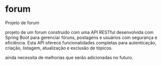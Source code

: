 # forum
Projeto de forum


 projeto de um forum construído com  uma API RESTful desenvolvida com Spring Boot para gerenciar fóruns, postagens e usuários com segurança e eficiência. Esta API oferece funcionalidades completas para autenticação, criação, listagem, atualização e exclusão de tópicos.


 ainda necessita de melhorias que serão adicionadas no futuro.
